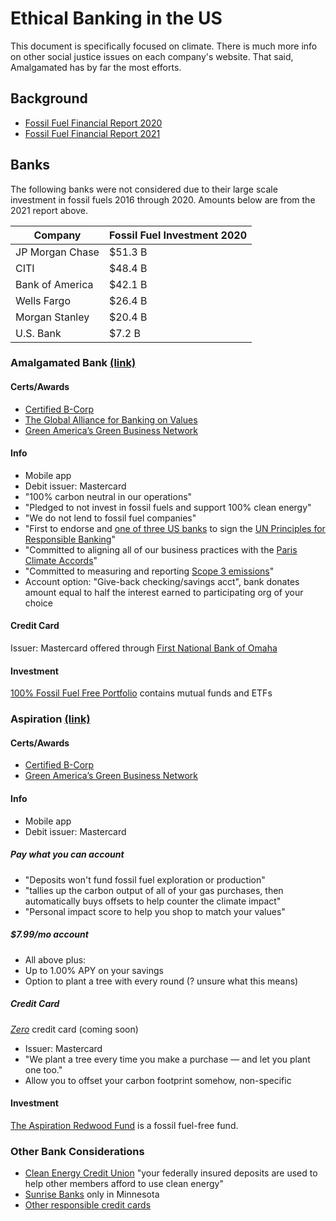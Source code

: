 # Ethical Banking in the US

This document is specifically focused on climate. There is much more info on other social justice issues on each company's website. That said, Amalgamated has by far the most efforts.

## Background

- [Fossil Fuel Financial Report 2020](https://www.ran.org/wp-content/uploads/2020/03/Banking_on_Climate_Change__2020_vF.pdf)
- [Fossil Fuel Financial Report 2021](https://www.ran.org/wp-content/uploads/2021/03/Banking-on-Climate-Chaos-2021.pdf)

## Banks

The following banks were not considered due to their large scale investment in fossil fuels 2016 through 2020.
Amounts below are from the 2021 report above.

| Company          | Fossil Fuel Investment 2020 |
| ---------------- | --------------------------- |
| JP Morgan Chase  | $51.3 B |
| CITI             | $48.4 B |
| Bank of America  | $42.1 B |
| Wells Fargo      | $26.4 B |
| Morgan Stanley   | $20.4 B |
| U.S. Bank        | $7.2 B |

### Amalgamated Bank [(link)](https://www.amalgamatedbank.com)

#### Certs/Awards

- [Certified B-Corp](https://en.wikipedia.org/wiki/B_Corporation_(certification))
- [The Global Alliance for Banking on Values](https://www.gabv.org/the-community/members/banks)
- [Green America’s Green Business Network](https://www.greenamerica.org/all-business-listings?field_search_terms_value=bank&title=)

#### Info

- Mobile app
- Debit issuer: Mastercard
- "100% carbon neutral in our operations"
- "Pledged to not invest in fossil fuels and support 100% clean energy"
- "We do not lend to fossil fuel companies"
- "First to endorse and [one of three US banks](https://www.unepfi.org/banking/bankingprinciples/signatories/) to sign the [UN Principles for Responsible Banking](https://www.unepfi.org/banking/bankingprinciples/)"
- "Committed to aligning all of our business practices with the [Paris Climate Accords](https://en.wikipedia.org/wiki/Paris_Agreement)"
- "Committed to measuring and reporting [Scope 3 emissions](https://www.epa.gov/climateleadership/scope-3-inventory-guidance)"
- Account option: "Give-back checking/savings acct", bank donates amount equal to half the interest earned to participating org of your choice

#### Credit Card

Issuer: Mastercard offered through [First National Bank of Omaha](https://www.firstbankcard.com/mpp/amalgamatedbank/consumer/web-mc.html)

#### Investment

[100% Fossil Fuel Free Portfolio](https://www.amalgamatedbank.com/fossil-fuel-free-portfolio) contains mutual funds and ETFs

### Aspiration [(link)](https://www.aspiration.com/)

#### Certs/Awards

- [Certified B-Corp](https://en.wikipedia.org/wiki/B_Corporation_(certification))
- [Green America’s Green Business Network](https://www.greenamerica.org/all-business-listings?field_search_terms_value=bank&title=)

#### Info

- Mobile app
- Debit issuer: Mastercard

##### Pay what you can account

- "Deposits won't fund fossil fuel exploration or production"
- "tallies up the carbon output of all of your gas purchases, then automatically buys offsets to help counter the climate impact"
- "Personal impact score to help you shop to match your values"

##### $7.99/mo account

- All above plus:
- Up to 1.00% APY on your savings
- Option to plant a tree with every round (? unsure what this means)

##### Credit Card

[_Zero_](https://www.aspiration.com/zero/) credit card (coming soon)

- Issuer: Mastercard
- "We plant a tree every time you make a purchase — and let you plant one too."
- Allow you to offset your carbon footprint somehow, non-specific

#### Investment

[The Aspiration Redwood Fund](https://funds.aspiration.com/redwood/) is a fossil fuel-free fund.

### Other Bank Considerations

- [Clean Energy Credit Union](https://www.cleanenergycu.org/home/accounts/savings) "your federally insured deposits are used to help other members afford to use clean energy"
- [Sunrise Banks](https://sunrisebanks.com) only in Minnesota
- [Other responsible credit cards](https://www.greenamerica.org/better-banking/take-charge-your-card/find-responsible-credit-cards)
